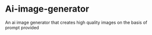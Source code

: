 # Ai-image-generator
An ai image generator that creates high quality images on the basis of prompt provided
